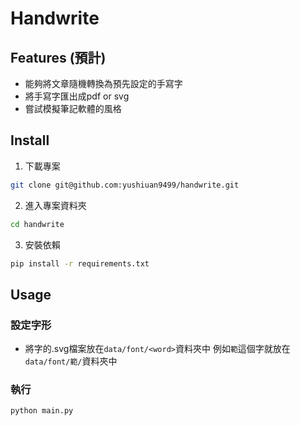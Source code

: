 # Handwrite
## Features (預計)
- 能夠將文章隨機轉換為預先設定的手寫字
- 將手寫字匯出成pdf or svg
- 嘗試模擬筆記軟體的風格

## Install
1. 下載專案
```bash
git clone git@github.com:yushiuan9499/handwrite.git

```
2. 進入專案資料夾
```bash
cd handwrite
```
3. 安裝依賴
```bash
pip install -r requirements.txt
```

## Usage
### 設定字形
- 將字的.svg檔案放在`data/font/<word>`資料夾中
  例如`範`這個字就放在`data/font/範/`資料夾中

### 執行
```bash
python main.py
```

